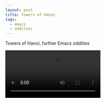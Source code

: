 ```yaml
---
layout: post
title: Towers of Hanoi
tags:
  - emacs
  - oddities
---
```


Towers of Hanoi, further Emacs oddities

<video controls autoplay>
  <source src="/public/videos/761160850782638080.mp4" type="video/mp4">
    Sorry your browser does not support the video tag, maybe time to upgrade?
</video>

